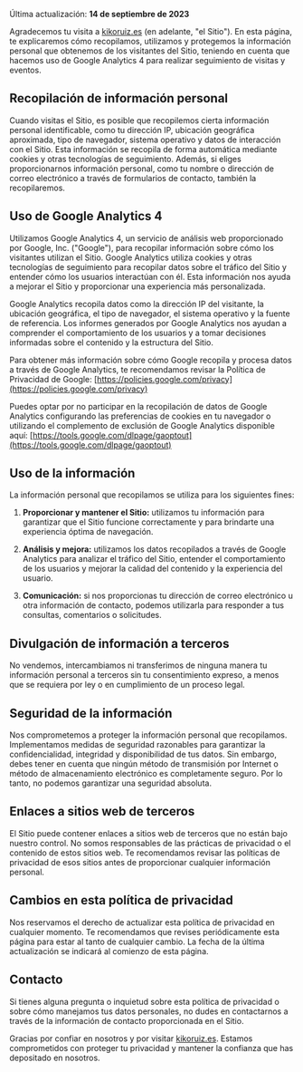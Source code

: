 Última actualización: **14 de septiembre de 2023**

Agradecemos tu visita a [kikoruiz.es](/) (en adelante, "el Sitio"). En esta página, te explicaremos cómo recopilamos, utilizamos y protegemos la información personal que obtenemos de los visitantes del Sitio, teniendo en cuenta que hacemos uso de Google Analytics 4 para realizar seguimiento de visitas y eventos.

## Recopilación de información personal

Cuando visitas el Sitio, es posible que recopilemos cierta información personal identificable, como tu dirección IP, ubicación geográfica aproximada, tipo de navegador, sistema operativo y datos de interacción con el Sitio. Esta información se recopila de forma automática mediante cookies y otras tecnologías de seguimiento. Además, si eliges proporcionarnos información personal, como tu nombre o dirección de correo electrónico a través de formularios de contacto, también la recopilaremos.

## Uso de Google Analytics 4

Utilizamos Google Analytics 4, un servicio de análisis web proporcionado por Google, Inc. ("Google"), para recopilar información sobre cómo los visitantes utilizan el Sitio. Google Analytics utiliza cookies y otras tecnologías de seguimiento para recopilar datos sobre el tráfico del Sitio y entender cómo los usuarios interactúan con él. Esta información nos ayuda a mejorar el Sitio y proporcionar una experiencia más personalizada.

Google Analytics recopila datos como la dirección IP del visitante, la ubicación geográfica, el tipo de navegador, el sistema operativo y la fuente de referencia. Los informes generados por Google Analytics nos ayudan a comprender el comportamiento de los usuarios y a tomar decisiones informadas sobre el contenido y la estructura del Sitio.

Para obtener más información sobre cómo Google recopila y procesa datos a través de Google Analytics, te recomendamos revisar la Política de Privacidad de Google: [https://policies.google.com/privacy](https://policies.google.com/privacy)

Puedes optar por no participar en la recopilación de datos de Google Analytics configurando las preferencias de cookies en tu navegador o utilizando el complemento de exclusión de Google Analytics disponible aquí: [https://tools.google.com/dlpage/gaoptout](https://tools.google.com/dlpage/gaoptout)

## Uso de la información

La información personal que recopilamos se utiliza para los siguientes fines:

1. **Proporcionar y mantener el Sitio:** utilizamos tu información para garantizar que el Sitio funcione correctamente y para brindarte una experiencia óptima de navegación.

2. **Análisis y mejora:** utilizamos los datos recopilados a través de Google Analytics para analizar el tráfico del Sitio, entender el comportamiento de los usuarios y mejorar la calidad del contenido y la experiencia del usuario.

3. **Comunicación:** si nos proporcionas tu dirección de correo electrónico u otra información de contacto, podemos utilizarla para responder a tus consultas, comentarios o solicitudes.

## Divulgación de información a terceros

No vendemos, intercambiamos ni transferimos de ninguna manera tu información personal a terceros sin tu consentimiento expreso, a menos que se requiera por ley o en cumplimiento de un proceso legal.

## Seguridad de la información

Nos comprometemos a proteger la información personal que recopilamos. Implementamos medidas de seguridad razonables para garantizar la confidencialidad, integridad y disponibilidad de tus datos. Sin embargo, debes tener en cuenta que ningún método de transmisión por Internet o método de almacenamiento electrónico es completamente seguro. Por lo tanto, no podemos garantizar una seguridad absoluta.

## Enlaces a sitios web de terceros

El Sitio puede contener enlaces a sitios web de terceros que no están bajo nuestro control. No somos responsables de las prácticas de privacidad o el contenido de estos sitios web. Te recomendamos revisar las políticas de privacidad de esos sitios antes de proporcionar cualquier información personal.

## Cambios en esta política de privacidad

Nos reservamos el derecho de actualizar esta política de privacidad en cualquier momento. Te recomendamos que revises periódicamente esta página para estar al tanto de cualquier cambio. La fecha de la última actualización se indicará al comienzo de esta página.

## Contacto

Si tienes alguna pregunta o inquietud sobre esta política de privacidad o sobre cómo manejamos tus datos personales, no dudes en contactarnos a través de la información de contacto proporcionada en el Sitio.

Gracias por confiar en nosotros y por visitar [kikoruiz.es](/). Estamos comprometidos con proteger tu privacidad y mantener la confianza que has depositado en nosotros.
